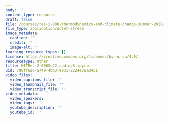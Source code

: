 ```yaml
---
body: ''
content_type: resource
draft: false
file: /courses/res-2-008-thermodynamics-and-climate-change-summer-2020/mitres-2-008su22_coding5.ipynb
file_type: application/octet-stream
image_metadata:
  caption: ''
  credit: ''
  image-alt: ''
learning_resource_types: []
license: https://creativecommons.org/licenses/by-nc-sa/4.0/
resourcetype: Other
title: MITRes-2-008Su22_coding5.ipynb
uid: 780ffe26-a749-4bb3-9931-2224e78a3451
video_files:
  video_captions_file: ''
  video_thumbnail_file: ''
  video_transcript_file: ''
video_metadata:
  video_speakers: ''
  video_tags: ''
  youtube_description: ''
  youtube_id: ''
---
```

